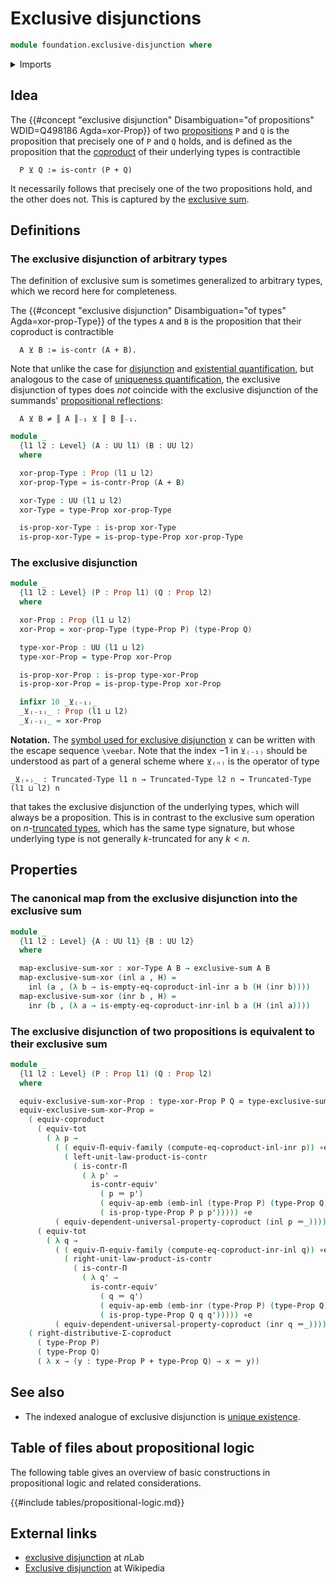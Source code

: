# Exclusive disjunctions

```agda
module foundation.exclusive-disjunction where
```

<details><summary>Imports</summary>

```agda
open import foundation.contractible-types
open import foundation.coproduct-types
open import foundation.dependent-pair-types
open import foundation.equality-coproduct-types
open import foundation.exclusive-sum
open import foundation.functoriality-coproduct-types
open import foundation.propositional-truncations
open import foundation.type-arithmetic-cartesian-product-types
open import foundation.type-arithmetic-coproduct-types
open import foundation.universal-property-coproduct-types
open import foundation.universe-levels

open import foundation-core.embeddings
open import foundation-core.equivalences
open import foundation-core.functoriality-dependent-function-types
open import foundation-core.functoriality-dependent-pair-types
open import foundation-core.identity-types
open import foundation-core.propositions
```

</details>

## Idea

The
{{#concept "exclusive disjunction" Disambiguation="of propositions" WDID=Q498186 Agda=xor-Prop}}
of two [propositions](foundation-core.propositions.md) `P` and `Q` is the
proposition that precisely one of `P` and `Q` holds, and is defined as the
proposition that the [coproduct](foundation-core.coproduct-types.md) of their
underlying types is contractible

```text
  P ⊻ Q := is-contr (P + Q)
```

It necessarily follows that precisely one of the two propositions hold, and the
other does not. This is captured by the
[exclusive sum](foundation.exclusive-sum.md).

## Definitions

### The exclusive disjunction of arbitrary types

The definition of exclusive sum is sometimes generalized to arbitrary types,
which we record here for completeness.

The
{{#concept "exclusive disjunction" Disambiguation="of types" Agda=xor-prop-Type}}
of the types `A` and `B` is the proposition that their coproduct is contractible

```text
  A ⊻ B := is-contr (A + B).
```

Note that unlike the case for [disjunction](foundation.disjunction.md) and
[existential quantification](foundation.existential-quantification.md), but
analogous to the case of
[uniqueness quantification](foundation.uniqueness-quantification.md), the
exclusive disjunction of types does _not_ coincide with the exclusive
disjunction of the summands'
[propositional reflections](foundation.propositional-truncations.md):

```text
  A ⊻ B ≠ ║ A ║₋₁ ⊻ ║ B ║₋₁.
```

```agda
module _
  {l1 l2 : Level} (A : UU l1) (B : UU l2)
  where

  xor-prop-Type : Prop (l1 ⊔ l2)
  xor-prop-Type = is-contr-Prop (A + B)

  xor-Type : UU (l1 ⊔ l2)
  xor-Type = type-Prop xor-prop-Type

  is-prop-xor-Type : is-prop xor-Type
  is-prop-xor-Type = is-prop-type-Prop xor-prop-Type
```

### The exclusive disjunction

```agda
module _
  {l1 l2 : Level} (P : Prop l1) (Q : Prop l2)
  where

  xor-Prop : Prop (l1 ⊔ l2)
  xor-Prop = xor-prop-Type (type-Prop P) (type-Prop Q)

  type-xor-Prop : UU (l1 ⊔ l2)
  type-xor-Prop = type-Prop xor-Prop

  is-prop-xor-Prop : is-prop type-xor-Prop
  is-prop-xor-Prop = is-prop-type-Prop xor-Prop

  infixr 10 _⊻₍₋₁₎_
  _⊻₍₋₁₎_ : Prop (l1 ⊔ l2)
  _⊻₍₋₁₎_ = xor-Prop
```

**Notation.** The
[symbol used for exclusive disjunction](https://codepoints.net/U+22BB?lang=en)
`⊻` can be written with the escape sequence `\veebar`. Note that the index $-1$
in `⊻₍₋₁₎` should be understood as part of a general scheme where `⊻₍ₙ₎` is the
operator of type

```text
_⊻₍ₙ₎_ : Truncated-Type l1 n → Truncated-Type l2 n → Truncated-Type (l1 ⊔ l2) n
```

that takes the exclusive disjunction of the underlying types, which will always
be a proposition. This is in contrast to the exclusive sum operation on
$n$-[truncated types](foundation-core.truncated-types.md), which has the same
type signature, but whose underlying type is not generally $k$-truncated for any
$k < n$.

## Properties

### The canonical map from the exclusive disjunction into the exclusive sum

```agda
module _
  {l1 l2 : Level} {A : UU l1} {B : UU l2}
  where

  map-exclusive-sum-xor : xor-Type A B → exclusive-sum A B
  map-exclusive-sum-xor (inl a , H) =
    inl (a , (λ b → is-empty-eq-coproduct-inl-inr a b (H (inr b))))
  map-exclusive-sum-xor (inr b , H) =
    inr (b , (λ a → is-empty-eq-coproduct-inr-inl b a (H (inl a))))
```

### The exclusive disjunction of two propositions is equivalent to their exclusive sum

```agda
module _
  {l1 l2 : Level} (P : Prop l1) (Q : Prop l2)
  where

  equiv-exclusive-sum-xor-Prop : type-xor-Prop P Q ≃ type-exclusive-sum-Prop P Q
  equiv-exclusive-sum-xor-Prop =
    ( equiv-coproduct
      ( equiv-tot
        ( λ p →
          ( ( equiv-Π-equiv-family (compute-eq-coproduct-inl-inr p)) ∘e
            ( left-unit-law-product-is-contr
              ( is-contr-Π
                ( λ p' →
                  is-contr-equiv'
                    ( p ＝ p')
                    ( equiv-ap-emb (emb-inl (type-Prop P) (type-Prop Q)))
                    ( is-prop-type-Prop P p p'))))) ∘e
          ( equiv-dependent-universal-property-coproduct (inl p ＝_))))
      ( equiv-tot
        ( λ q →
          ( ( equiv-Π-equiv-family (compute-eq-coproduct-inr-inl q)) ∘e
            ( right-unit-law-product-is-contr
              ( is-contr-Π
                ( λ q' →
                  is-contr-equiv'
                    ( q ＝ q')
                    ( equiv-ap-emb (emb-inr (type-Prop P) (type-Prop Q)))
                    ( is-prop-type-Prop Q q q'))))) ∘e
          ( equiv-dependent-universal-property-coproduct (inr q ＝_))))) ∘e
    ( right-distributive-Σ-coproduct
      ( type-Prop P)
      ( type-Prop Q)
      ( λ x → (y : type-Prop P + type-Prop Q) → x ＝ y))
```

## See also

- The indexed analogue of exclusive disjunction is
  [unique existence](foundation.uniqueness-quantification.md).

## Table of files about propositional logic

The following table gives an overview of basic constructions in propositional
logic and related considerations.

{{#include tables/propositional-logic.md}}

## External links

- [exclusive disjunction](https://ncatlab.org/nlab/show/exclusive+disjunction)
  at $n$Lab
- [Exclusive disjunction](https://simple.wikipedia.org/wiki/Exclusive_disjunction)
  at Wikipedia
